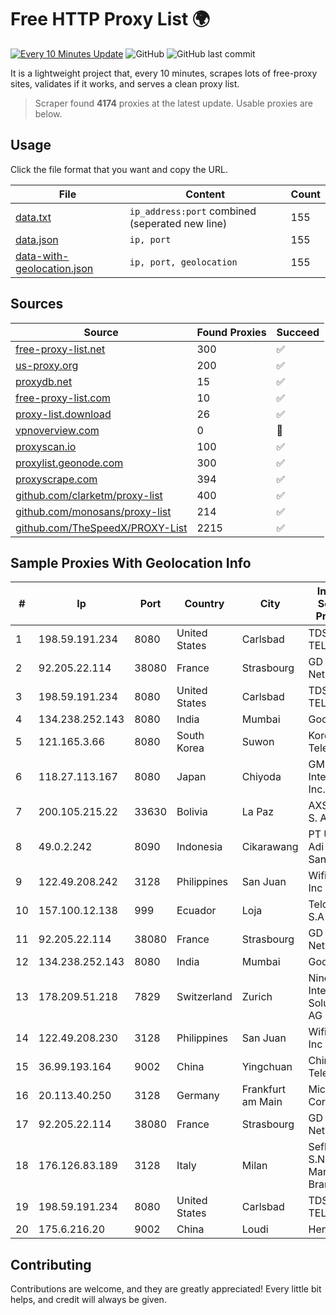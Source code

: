 
# Free HTTP Proxy List 🌍

[![Every 10 Minutes Update](https://github.com/mertguvencli/http-proxy-list/actions/workflows/main.yml/badge.svg?branch=main)](https://github.com/mertguvencli/http-proxy-list/actions/workflows/main.yml)
![GitHub](https://img.shields.io/github/license/mertguvencli/http-proxy-list)
![GitHub last commit](https://img.shields.io/github/last-commit/mertguvencli/http-proxy-list)

It is a lightweight project that, every 10 minutes, scrapes lots of free-proxy sites, validates if it works, and serves a clean proxy list.


> Scraper found **4174** proxies at the latest update. Usable proxies are below.

## Usage

Click the file format that you want and copy the URL.


|File|Content|Count|
|----|-------|-----|
|[data.txt](https://raw.githubusercontent.com/mertguvencli/http-proxy-list/main/proxy-list/data.txt)|`ip_address:port` combined (seperated new line)|155|
|[data.json](https://raw.githubusercontent.com/mertguvencli/http-proxy-list/main/proxy-list/data.json)|`ip, port`|155|
|[data-with-geolocation.json](https://raw.githubusercontent.com/mertguvencli/http-proxy-list/main/proxy-list/data-with-geolocation.json)|`ip, port, geolocation`|155|

## Sources

|Source|Found Proxies|Succeed|
|------|-------------|-------|
|[free-proxy-list.net](https://free-proxy-list.net)|300|✅|
|[us-proxy.org](https://www.us-proxy.org)|200|✅|
|[proxydb.net](http://proxydb.net)|15|✅|
|[free-proxy-list.com](https://free-proxy-list.com/?page=&port=&type%5B%5D=http&type%5B%5D=https&up_time=0&search=Search)|10|✅|
|[proxy-list.download](https://www.proxy-list.download/HTTP)|26|✅|
|[vpnoverview.com](https://vpnoverview.com/privacy/anonymous-browsing/free-proxy-servers)|0|🚫|
|[proxyscan.io](https://www.proxyscan.io)|100|✅|
|[proxylist.geonode.com](https://proxylist.geonode.com/api/proxy-list?limit=300&page=1&sort_by=lastChecked&sort_type=desc&protocols=http,https)|300|✅|
|[proxyscrape.com](https://api.proxyscrape.com/v2/?request=displayproxies&protocol=http&timeout=10000&country=all&ssl=all&anonymity=all)|394|✅|
|[github.com/clarketm/proxy-list](https://raw.githubusercontent.com/clarketm/proxy-list/master/proxy-list-raw.txt)|400|✅|
|[github.com/monosans/proxy-list](https://raw.githubusercontent.com/monosans/proxy-list/main/proxies/http.txt)|214|✅|
|[github.com/TheSpeedX/PROXY-List](https://raw.githubusercontent.com/TheSpeedX/PROXY-List/master/http.txt)|2215|✅|


## Sample Proxies With Geolocation Info

|#|Ip|Port|Country|City|Internet Service Provider|
|-|--|----|-------|----|-------------------------|
|1|198.59.191.234|8080|United States|Carlsbad|TDS TELECOM|
|2|92.205.22.114|38080|France|Strasbourg|GD MASS Network|
|3|198.59.191.234|8080|United States|Carlsbad|TDS TELECOM|
|4|134.238.252.143|8080|India|Mumbai|Google LLC|
|5|121.165.3.66|8080|South Korea|Suwon|Korea Telecom|
|6|118.27.113.167|8080|Japan|Chiyoda|GMO Internet, Inc.|
|7|200.105.215.22|33630|Bolivia|La Paz|AXS Bolivia S. A.|
|8|49.0.2.242|8090|Indonesia|Cikarawang|PT Usaha Adi Sanggoro|
|9|122.49.208.242|3128|Philippines|San Juan|WifiCity, Inc|
|10|157.100.12.138|999|Ecuador|Loja|Telconet S.A|
|11|92.205.22.114|38080|France|Strasbourg|GD MASS Network|
|12|134.238.252.143|8080|India|Mumbai|Google LLC|
|13|178.209.51.218|7829|Switzerland|Zurich|Nine Internet Solutions AG|
|14|122.49.208.230|3128|Philippines|San Juan|WifiCity, Inc|
|15|36.99.193.164|9002|China|Yingchuan|China Telecom|
|16|20.113.40.250|3128|Germany|Frankfurt am Main|Microsoft Corporation|
|17|92.205.22.114|38080|France|Strasbourg|GD MASS Network|
|18|176.126.83.189|3128|Italy|Milan|Seflow S.N.C. Di Marco Brame' & C.|
|19|198.59.191.234|8080|United States|Carlsbad|TDS TELECOM|
|20|175.6.216.20|9002|China|Loudi|Hengyang|



## Contributing

Contributions are welcome, and they are greatly appreciated! Every
little bit helps, and credit will always be given.

